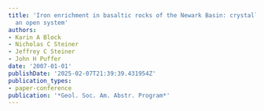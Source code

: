 ```yaml
---
title: 'Iron enrichment in basaltic rocks of the Newark Basin: crystallization in
  an open system'
authors:
- Karin A Block
- Nicholas C Steiner
- Jeffrey C Steiner
- John H Puffer
date: '2007-01-01'
publishDate: '2025-02-07T21:39:39.431954Z'
publication_types:
- paper-conference
publication: '*Geol. Soc. Am. Abstr. Program*'
---
```

